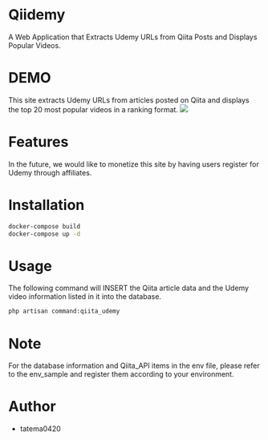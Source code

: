 # Qiidemy
 
A Web Application that Extracts Udemy URLs from Qiita Posts and Displays Popular Videos.
 
# DEMO
This site extracts Udemy URLs from articles posted on Qiita and displays the top 20 most popular videos in a ranking format.
![](http://tateblg.com/img/qiidemy.png)
 
# Features
 
In the future, we would like to monetize this site by having users register for Udemy through affiliates.
 
# Installation
 
```bash
docker-compose build
docker-compose up -d
```
 
# Usage

The following command will INSERT the Qiita article data and the Udemy video information listed in it into the database.
```bash
php artisan command:qiita_udemy
```
 
# Note
 
For the database information and Qiita_API items in the env file, please refer to the env_sample and register them according to your environment.
 
# Author
 
* tatema0420

